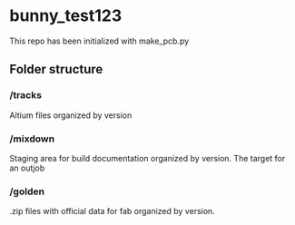 # bunny_test123
This repo has been initialized with make_pcb.py

## Folder structure 
### /tracks
  Altium files organized by version
### /mixdown
  Staging area for build documentation organized by version.  The target for an outjob
### /golden
  .zip files with official data for fab organized by version.
